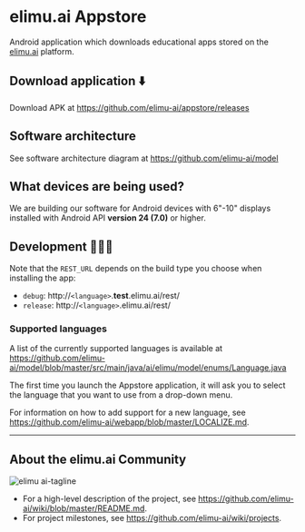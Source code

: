 # elimu.ai Appstore

Android application which downloads educational apps stored on the [elimu.ai](http://elimu.ai) platform.

## Download application ⬇️

Download APK at https://github.com/elimu-ai/appstore/releases

## Software architecture

See software architecture diagram at https://github.com/elimu-ai/model

## What devices are being used?

We are building our software for Android devices with 6"-10" displays installed with Android API **version 24 (7.0)** or higher.

## Development 👩🏽‍💻

Note that the `REST_URL` depends on the build type you choose when installing the app:
  * `debug`: http://`<language>`.**test**.elimu.ai/rest/
  * `release`: http://`<language>`.elimu.ai/rest/

### Supported languages

A list of the currently supported languages is available at https://github.com/elimu-ai/model/blob/master/src/main/java/ai/elimu/model/enums/Language.java

The first time you launch the Appstore application, it will ask you to select the language that you want to use from a drop-down menu.

For information on how to add support for a new language, see https://github.com/elimu-ai/webapp/blob/master/LOCALIZE.md.

---

## About the elimu.ai Community

![elimu ai-tagline](https://user-images.githubusercontent.com/15718174/54360503-e8e88980-465c-11e9-9792-32b513105cf3.png)

 * For a high-level description of the project, see https://github.com/elimu-ai/wiki/blob/master/README.md.
 * For project milestones, see https://github.com/elimu-ai/wiki/projects.
